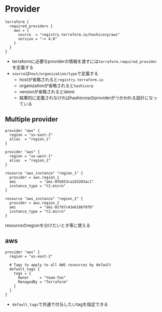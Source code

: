 # Provider

```hcl
terraform {
  required_providers {
    aws = {
      source  = "registry.terraform.io/hashicorp/aws"
      version = "~> 4.0"
    }
  }
}
```

* terraformに必要なproviderの情報を渡すには`terraform.required_provider`を定義する
* `source`は`host/organization/type`で定義する
  * hostが省略されると`registry.terraform.io`
  * organizationが省略されると`hashicorp`
  * versionが省略されるとlatest
  * 結果的に定義されなければhashicorpのproviderがつかわれる設計になっている

## Multiple provider

```hcl
provider "aws" {
  region = "us-east-2"
  alias  = "region_1"
}

provider "aws" {
  region = "us-west-1"
  alias  = "region_2"
}

resource "aws_instance" "region_1" {
  provider = aws.region_1
  ami           = "ami-0fb653ca2d3203ac1"
  instance_type = "t2.micro"
}

resource "aws_instance" "region_2" {
  provider = aws.region_2
  ami           = "ami-01f87c43e618bf8f0"
  instance_type = "t2.micro"
}
```

resourceのregionを分けたいとき等に使える
 
## aws

```hcl
provider "aws" {
  region = "us-east-2"

  # Tags to apply to all AWS resources by default
  default_tags {
    tags = {
      Owner     = "team-foo"
      ManagedBy = "Terraform"
    }
  }
}
```

* `default_tags`で共通で付与したいtagを指定できる